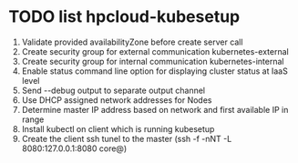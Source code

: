 TODO list hpcloud-kubesetup
===========================

1. Validate provided availabilityZone before create server call
2. Create security group for external communication kubernetes-external
3. Create security group for internal communication kubernetes-internal
4. Enable status command line option for displaying cluster status at IaaS level
5. Send --debug output to separate output channel
6. Use DHCP assigned network addresses for Nodes
7. Determine master IP address based on network and first available IP in range
8. Install kubectl on client which is running kubesetup
9. Create the client ssh tunel to the master (ssh -f -nNT -L 8080:127.0.0.1:8080 core@<master-public-ip>)
